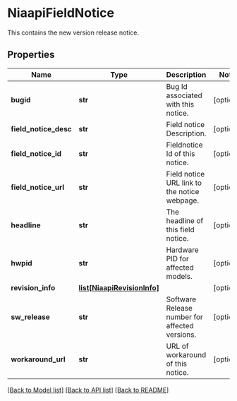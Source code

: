 # NiaapiFieldNotice

This contains the new version release notice. 
## Properties
Name | Type | Description | Notes
------------ | ------------- | ------------- | -------------
**bugid** | **str** | Bug Id associated with this notice.   | [optional] 
**field_notice_desc** | **str** | Field notice Description.   | [optional] 
**field_notice_id** | **str** | Fieldnotice Id of this notice.   | [optional] 
**field_notice_url** | **str** | Field notice URL link to the notice webpage.   | [optional] 
**headline** | **str** | The headline of this field notice.   | [optional] 
**hwpid** | **str** | Hardware PID for affected models.   | [optional] 
**revision_info** | [**list[NiaapiRevisionInfo]**](NiaapiRevisionInfo.md) |  | [optional] 
**sw_release** | **str** | Software Release number for affected versions.   | [optional] 
**workaround_url** | **str** | URL of workaround of this notice.    | [optional] 

[[Back to Model list]](../README.md#documentation-for-models) [[Back to API list]](../README.md#documentation-for-api-endpoints) [[Back to README]](../README.md)


